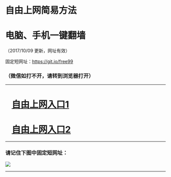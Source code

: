 ﻿# 自由上网简易方法

# 电脑、手机一键翻墙

（2017/10/09 更新，网址有效）

固定短网址：https://git.io/free99

### （微信如打不开，请转到浏览器打开）


***





# &nbsp;&nbsp; <a href="http://ft1957631222.fwq-tz-1001.info/fwqtz01.html?t=10090015928 " target="_blank">自由上网入口1</a>
# &nbsp;&nbsp; <a href="http://ft1974431689.fwq-tz-1002.info/fwqtz02.html?t=100900125410 " target="_blank">自由上网入口2</a>
***

### 请记住下图中固定短网址：

<img src="https://s3-us-west-2.amazonaws.com/fwq-1001/yjfq-20170905okok.png" /> 


***

